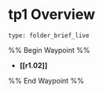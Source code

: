 # tp1 Overview
 
```ccard
type: folder_brief_live
```
 
%% Begin Waypoint %%
- **[[r1.02]]**

%% End Waypoint %%